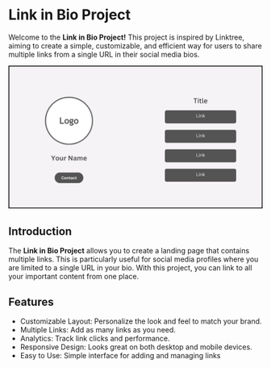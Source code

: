 <h1>Link in Bio Project</h1>
<p>Welcome to the <b>Link in Bio Project!</b> This project is inspired by Linktree, aiming to create a simple, customizable, and efficient way for users to share multiple links from a single URL in their social media bios.</p>

![Link in Bio Template Preview](assets/img/preview.jpg)

<h2>Introduction</h2>
<p>The <b>Link in Bio Project</b> allows you to create a landing page that contains multiple links. This is particularly useful for social media profiles where you are limited to a single URL in your bio. With this project, you can link to all your important content from one place.</p>

<h2>Features</h2>
<ul>
<li>Customizable Layout: Personalize the look and feel to match your brand.</li>
<li>Multiple Links: Add as many links as you need.</li>
<li>Analytics: Track link clicks and performance.</li>
<li>Responsive Design: Looks great on both desktop and mobile devices.</li>
<li>Easy to Use: Simple interface for adding and managing links</li>
</ul>
